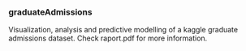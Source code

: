 ### graduateAdmissions
Visualization, analysis and predictive modelling of a kaggle graduate admissions dataset. Check raport.pdf for more information.

